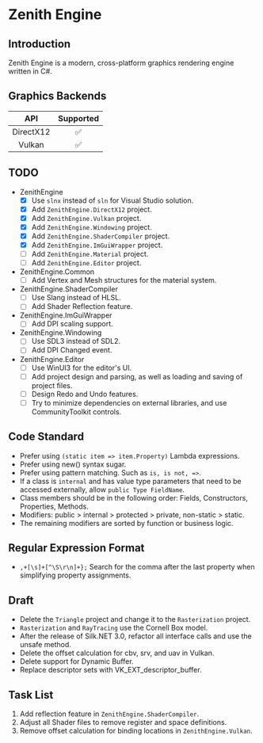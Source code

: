 ﻿# Zenith Engine

## Introduction
Zenith Engine is a modern, cross-platform graphics rendering engine written in C#.

## Graphics Backends
| API       | Supported |
| :-:       | :-------: |
| DirectX12 | ✅ |
| Vulkan    | ✅ |

## TODO
- ZenithEngine
	- [x] Use `slnx` instead of `sln` for Visual Studio solution.
	- [x] Add `ZenithEngine.DirectX12` project.
	- [x] Add `ZenithEngine.Vulkan` project.
	- [x] Add `ZenithEngine.Windowing` project.
	- [x] Add `ZenithEngine.ShaderCompiler` project.
	- [x] Add `ZenithEngine.ImGuiWrapper` project.
	- [ ] Add `ZenithEngine.Material` project.
	- [ ] Add `ZenithEngine.Editor` project.

- ZenithEngine.Common
	- [ ] Add Vertex and Mesh structures for the material system.

- ZenithEngine.ShaderCompiler
	- [ ] Use Slang instead of HLSL.
	- [ ] Add Shader Reflection feature.

- ZenithEngine.ImGuiWrapper
	- [ ] Add DPI scaling support.

- ZenithEngine.Windowing
	- [ ] Use SDL3 instead of SDL2.
	- [ ] Add DPI Changed event.

- ZenithEngine.Editor
	- [ ] Use WinUI3 for the editor's UI. 
	- [ ] Add project design and parsing, as well as loading and saving of project files.
	- [ ] Design Redo and Undo features.
	- [ ] Try to minimize dependencies on external libraries, and use CommunityToolkit controls.

## Code Standard
- Prefer using `(static item => item.Property)` Lambda expressions.
- Prefer using new() syntax sugar.
- Prefer using pattern matching. Such as `is, is not, =>`.
- If a class is `internal` and has value type parameters that need to be accessed externally, allow `public Type FieldName`.
- Class members should be in the following order: Fields, Constructors, Properties, Methods.
- Modifiers: public > internal > protected > private, non-static > static.
- The remaining modifiers are sorted by function or business logic.

## Regular Expression Format
- `,+[\s]+[^\S\r\n]+};` Search for the comma after the last property when simplifying property assignments.

## Draft
- Delete the `Triangle` project and change it to the `Rasterization` project.
- `Rasterization` and `RayTracing` use the Cornell Box model.
- After the release of Silk.NET 3.0, refactor all interface calls and use the unsafe method.
- Delete the offset calculation for cbv, srv, and uav in Vulkan.
- Delete support for Dynamic Buffer.
- Replace descriptor sets with VK_EXT_descriptor_buffer.

## Task List
1. Add reflection feature in `ZenithEngine.ShaderCompiler`.
2. Adjust all Shader files to remove register and space definitions.
3. Remove offset calculation for binding locations in `ZenithEngine.Vulkan`.